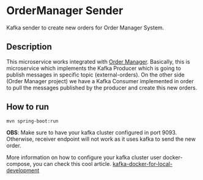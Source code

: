 # OrderManager Sender

Kafka sender to create new orders for Order Manager System.

## Description

This microservice works integrated with [Order Manager](https://github.com/bevilacqua1996/OrderManager).
Basically, this is microservice which implements the Kafka Producer which is going to publish messages in specific topic (external-orders).
On the other side (Order Manager project) we have a Kafka Consumer implemented in order to pull the messages published by the producer and create this new orders.

## How to run

``mvn spring-boot:run``

**OBS**: Make sure to have your kafka cluster configured in port 9093. Otherwise, receiver endpoint will not work as it uses kafka to send the new order.

More information on how to configure your kafka cluster user docker-compose, you can check this cool article. [kafka-docker-for-local-development](https://hackernoon.com/setting-up-kafka-on-docker-for-local-development)